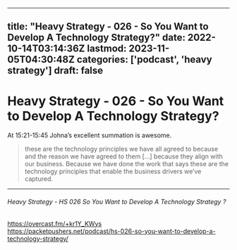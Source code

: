 
---
title: "Heavy Strategy - 026 - So You Want to Develop A Technology Strategy?"
date: 2022-10-14T03:14:36Z
lastmod: 2023-11-05T04:30:48Z
categories: ['podcast', 'heavy strategy']
draft: false
---


# Heavy Strategy - 026 - So You Want to Develop A Technology Strategy?
At 15:21-15:45 Johna’s excellent summation is awesome.

> these are the technology principles we have all agreed to because and the reason we have agreed to them […] because they align with our business. Because we have done the work that says these are the technology principles that enable the business drivers we’ve captured.

- - -
###### Heavy Strategy - HS 026 So You Want to Develop A Technology Strategy ?

https://overcast.fm/+kr1Y_KWys  
https://packetpushers.net/podcast/hs-026-so-you-want-to-develop-a-technology-strategy/ 

<!-- #public #podcast #heavy strategy# -->

<!-- {BearID:1BE7F4BD-FDFF-476B-96F4-B98F1876CCFC-7527-000003B188C590D0} -->
